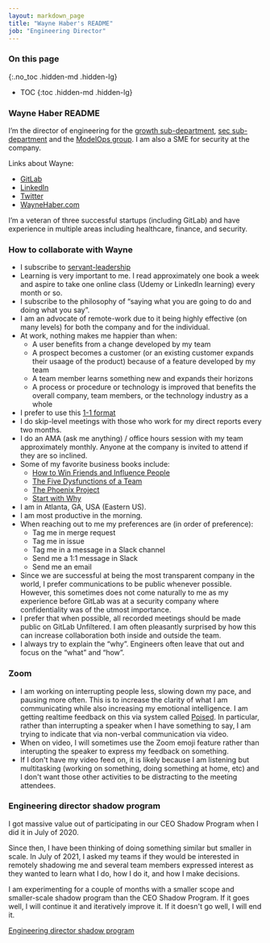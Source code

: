 ```yaml
---
layout: markdown_page
title: "Wayne Haber's README"
job: "Engineering Director"
---
```


### On this page
{:.no_toc .hidden-md .hidden-lg}

- TOC
{:toc .hidden-md .hidden-lg}

### Wayne Haber README

I’m the director of engineering for the [growth sub-department](https://about.gitlab.com/handbook/engineering/development/growth/), [sec sub-department](https://about.gitlab.com/handbook/engineering/development/secure/)  and the [ModelOps group](https://about.gitlab.com/handbook/engineering/development/modelops/appliedml/).  I am also a SME for security at the company.

Links about Wayne:
* [GitLab](https://gitlab.com/whaber)
* [LinkedIn](https://www.linkedin.com/in/waynehaber/)
* [Twitter](https://twitter.com/waynehaber)
* [WayneHaber.com](https://www.waynehaber.com)

I’m a veteran of three successful startups (including GitLab) and have experience in multiple areas including healthcare, finance, and security.

### How to collaborate with Wayne

* I subscribe to [servant-leadership](https://en.wikipedia.org/wiki/Servant_leadership) 
* Learning is very important to me.  I read approximately one book a week and aspire to take one online class (Udemy or LinkedIn learning) every month or so.
* I subscribe to the philosophy of “saying what you are going to do and doing what you say”.
* I am an advocate of remote-work due to it being highly effective (on many levels) for both the company and for the individual.
* At work, nothing makes me happier than when:
  * A user benefits from a change developed by my team
  * A prospect becomes a customer (or an existing customer expands their usaage of the product) because of a feature developed by my team
  * A team member learns something new and expands their horizons
  * A process or procedure or technology is improved that benefits the overall company, team members, or the technology industry as a whole
* I prefer to use this [1-1 format](/handbook/leadership/1-1/suggested-agenda-format/)
* I do skip-level meetings with those who work for my direct reports every two months.
* I do an AMA (ask me anything) / office hours session with my team approximately monthly.  Anyone at the company is invited to attend if they are so inclined.
* Some of my favorite business books include:
  * [How to Win Friends and Influence People](https://www.amazon.com/gp/product/B004U7G81O)
  * [The Five Dysfunctions of a Team](https://www.amazon.com/gp/product/B006960LQW)
  * [The Phoenix Project](https://www.amazon.com/gp/product/B0030V0PEW)
  * [Start with Why](https://www.amazon.com/gp/product/B002Q6XUE4)
* I am in Atlanta, GA, USA (Eastern US).
* I am most productive in the morning.
* When reaching out to me my preferences are (in order of preference):
  * Tag me in merge request
  * Tag me in issue
  * Tag me in a message in a Slack channel
  * Send me a 1:1 message in Slack 
  * Send me an email
* Since we are successful at being the most transparent company in the world, I prefer communications to be public whenever possible. However, this sometimes does not come naturally to me as my experience before GitLab was at a security company where confidentiality was of the utmost importance.
* I prefer that when possible, all recorded meetings should be made public on GitLab Unfiltered.  I am often pleasantly surprised by how this can increase collaboration both inside and outside the team.
* I always try to explain the “why”.  Engineers often leave that out and focus on the “what” and “how”.

### Zoom

* I am working on interrupting people less, slowing down my pace, and pausing more often.  This is to increase the clarity of what I am communicating while also increasing my emotional intelligence.  I am getting realtime feedback on this via system called [Poised](https://www.poised.com/).  In particular, rather than interrupting a speaker when I have something to say, I am trying to indicate that via non-verbal communication via video.  
* When on video, I will sometimes use the Zoom emoji feature rather than interupting the speaker to express my feedback on something.
* If I don't have my video feed on, it is likely because I am listening but multitasking (working on something, doing something at home, etc) and I don't want those other activities to be distracting to the meeting attendees.

### Engineering director shadow program

I got massive value out of participating in our CEO Shadow Program when I did it in July of 2020.

Since then, I have been thinking of doing something similar but smaller in scale. In July of 2021, I asked my teams if they would be interested in remotely shadowing me and several team members expressed interest as they wanted to learn what I do, how I do it, and how I make decisions.

I am experimenting for a couple of months with a smaller scope and smaller-scale shadow program than the CEO Shadow Program. If it goes well, I will continue it and iteratively improve it. If it doesn't go well, I will end it.

[Engineering director shadow program](https://about.gitlab.com/handbook/engineering/readmes/wayne-haber/development-director-shadow-experiment.html)
